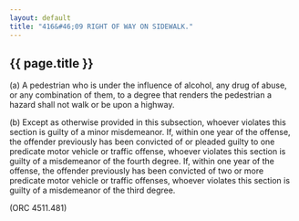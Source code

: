 ```yaml
---
layout: default 
title: "416&#46;09 RIGHT OF WAY ON SIDEWALK."
---
```


{{ page.title }}
----------------

​(a) A pedestrian who is under the influence of alcohol, any drug of
abuse, or any combination of them, to a degree that renders the
pedestrian a hazard shall not walk or be upon a highway.

​(b) Except as otherwise provided in this subsection, whoever violates
this section is guilty of a minor misdemeanor. If, within one year of
the offense, the offender previously has been convicted of or pleaded
guilty to one predicate motor vehicle or traffic offense, whoever
violates this section is guilty of a misdemeanor of the fourth degree.
If, within one year of the offense, the offender previously has been
convicted of two or more predicate motor vehicle or traffic offenses,
whoever violates this section is guilty of a misdemeanor of the third
degree.

(ORC 4511.481)
